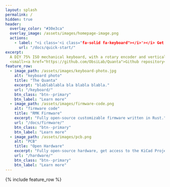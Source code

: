 ```yaml
---
layout: splash
permalink: /
hidden: true
header:
  overlay_color: "#30e3ca"
  overlay_image: /assets/images/homepage-image.png
  actions:
    - label: "<i class='<i class="fa-solid fa-keyboard"></i>'></i> Get started"
      url: "/docs/quick-start/"
excerpt:
  A DIY 75% ISO mechanical keyboard, with a rotary encoder and vertical USB A port.<br>
  <small><a href="https://github.com/ObsiLab/Quanta">Github repository</a></small>
feature_row:
  - image_path: /assets/images/keyboard-photo.jpg
    alt: "keyboard photo"
    title: "The Quanta"
    excerpt: "blablablabla bla blabla blabla."
    url: "/keyboard/"
    btn_class: "btn--primary"
    btn_label: "Learn more"
  - image_path: /assets/images/firmware-code.png
    alt: "firmware code"
    title: "RMK Firmware"
    excerpt: "Fully open-source customizable firmware written in Rust."
    url: "/docs/firmware/"
    btn_class: "btn--primary"
    btn_label: "Learn more"
  - image_path: /assets/images/pcb.png
    alt: "PCB"
    title: "Open Hardware"
    excerpt: "Fully open-source hardware, get access to the KiCad Project PCB files."
    url: "/hardware/"
    btn_class: "btn--primary"
    btn_label: "Learn more"
---
```


{% include feature_row %}